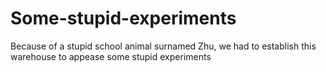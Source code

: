 # Some-stupid-experiments
Because of a stupid school animal surnamed Zhu, we had to establish this warehouse to appease some stupid experiments
